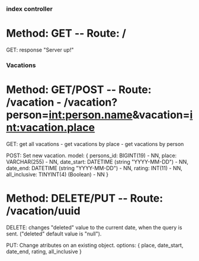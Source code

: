 ### index controller
# Method: GET -- Route: /
GET: response "Server up!"

### Vacations
# Method: GET/POST -- Route: /vacation - /vacation?person=<int:person.name>&vacation=<int:vacation.place>

GET: get all vacations - get vacations by place - get vacations by person

POST: Set new vacation. 
model: 
{
    persons_id: BIGINT(19) - NN,
    place: VARCHAR(255) - NN,
    date_start: DATETIME (string "YYYY-MM-DD") - NN,
    date_end: DATETIME (string "YYYY-MM-DD") - NN,
    rating: INT(11) - NN,
    all_inclusive: TINYINT(4) (Boolean) - NN
}

# Method: DELETE/PUT -- Route: /vacation/uuid

DELETE: changes "deleted" value to the current date, when the query is sent. ("deleted" default value is "null").

PUT: Change atributes on an existing object.
options:
{
    place, 
    date_start, 
    date_end,
    rating, 
    all_inclusive
}